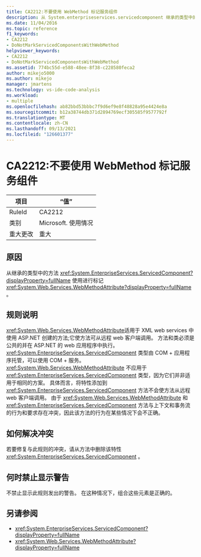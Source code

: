 ```yaml
---
title: CA2212:不要使用 WebMethod 标记服务组件
description: 从 System.enterpriseservices.servicedcomponent 继承的类型中的方法使用 ServicedComponent. WebMethodAttribute 进行标记。
ms.date: 11/04/2016
ms.topic: reference
f1_keywords:
- CA2212
- DoNotMarkServicedComponentsWithWebMethod
helpviewer_keywords:
- CA2212
- DoNotMarkServicedComponentsWithWebMethod
ms.assetid: 774bc55d-e588-48ee-8f38-c228580feca2
author: mikejo5000
ms.author: mikejo
manager: jmartens
ms.technology: vs-ide-code-analysis
ms.workload:
- multiple
ms.openlocfilehash: ab82bbd53bbbc7f9d6ef9e8f48828a95e4424e8a
ms.sourcegitcommit: b12a38744db371d2894769ecf305585f9577792f
ms.translationtype: MT
ms.contentlocale: zh-CN
ms.lasthandoff: 09/13/2021
ms.locfileid: "126601377"
---
```

# <a name="ca2212-do-not-mark-serviced-components-with-webmethod"></a>CA2212:不要使用 WebMethod 标记服务组件

|项目|“值”|
|-|-|
|RuleId|CA2212|
|类别|Microsoft. 使用情况|
|重大更改|重大|

## <a name="cause"></a>原因

从继承的类型中的方法 <xref:System.EnterpriseServices.ServicedComponent?displayProperty=fullName> 使用进行标记 <xref:System.Web.Services.WebMethodAttribute?displayProperty=fullName> 。

## <a name="rule-description"></a>规则说明

<xref:System.Web.Services.WebMethodAttribute>适用于 XML web services 中使用 ASP.NET 创建的方法;它使方法可从远程 web 客户端调用。 方法和类必须是公共的并在 ASP.NET 的 web 应用程序中执行。 <xref:System.EnterpriseServices.ServicedComponent> 类型由 COM + 应用程序托管，可以使用 COM + 服务。 <xref:System.Web.Services.WebMethodAttribute> 不应用于 <xref:System.EnterpriseServices.ServicedComponent> 类型，因为它们并非适用于相同的方案。 具体而言，将特性添加到 <xref:System.EnterpriseServices.ServicedComponent> 方法不会使方法从远程 web 客户端调用。 由于 <xref:System.Web.Services.WebMethodAttribute> 和 <xref:System.EnterpriseServices.ServicedComponent> 方法与上下文和事务流的行为和要求存在冲突，因此该方法的行为在某些情况下会不正确。

## <a name="how-to-fix-violations"></a>如何解决冲突

若要修复与此规则的冲突，请从方法中删除该特性 <xref:System.EnterpriseServices.ServicedComponent> 。

## <a name="when-to-suppress-warnings"></a>何时禁止显示警告

不禁止显示此规则发出的警告。 在这种情况下，组合这些元素是正确的。

## <a name="see-also"></a>另请参阅

- <xref:System.EnterpriseServices.ServicedComponent?displayProperty=fullName>
- <xref:System.Web.Services.WebMethodAttribute?displayProperty=fullName>
